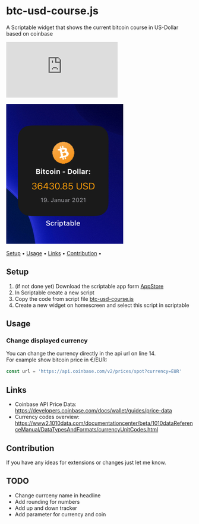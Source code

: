 # btc-usd-course.js
 A Scriptable widget that shows the current bitcoin course in US-Dollar based on coinbase

 ![Visits Badge](https://badges.pufler.dev/visits/wickenico/btc-usd-course.js)

 ![bitcoin-usd-course-widget-small](img/bitcoin-usd-course-widget-small.png)

 <p>
   <a href="#setup">Setup</a> •
   <a href="#usage">Usage</a> •
   <a href="#links">Links</a> •
   <a href="#contribution">Contribution</a> •
 </p>

 ## Setup

 1. (if not done yet) Download the scriptable app form [AppStore](https://apps.apple.com/de/app/scriptable/id1405459188)
 2. In Scriptable create a new script
 3. Copy the code from script file [btc-usd-course.js](https://github.com/wickenico/btc-usd-course.js/blob/main/btc-usd-course.js)
 4. Create a new widget on homescreen and select this script in scriptable

 ## Usage
 ### Change displayed currency

 You can change the currency directly in the api url on line 14. <br>
 For example show bitcoin price in €/EUR:

 ```javascript
 const url = 'https://api.coinbase.com/v2/prices/spot?currency=EUR'
 ```

 ## Links
 - Coinbase API Price Data: https://developers.coinbase.com/docs/wallet/guides/price-data
 - Currency codes overview: https://www2.1010data.com/documentationcenter/beta/1010dataReferenceManual/DataTypesAndFormats/currencyUnitCodes.html


 ## Contribution

 If you have any ideas for extensions or changes just let me know.

 ## TODO

 - Change currceny name in headline
 - Add rounding for numbers
 - Add up and down tracker
 - Add parameter for currency and coin

